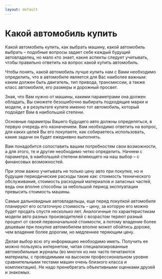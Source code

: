 ```yaml
---
layout: default
---
```


Какой автомобиль купить 
=======================

Какой автомобиль купить, как выбрать машину, какой автомобиль выбрать – подобные вопросы задает себе каждый будущий автовладелец, но мало кто знает, какие аспекты следует учитывать, чтобы правильно ответить на вопрос какой купить автомобиль.


Чтобы понять, какой автомобиль лучше купить нам с Вами необходимо определить, что в автомобиле является для Вас наиболее важным: каким должен быть двигатель, тип привода, трансмиссии, а также класс автомобиля, его размеры и дорожный просвет.


Зная, что Вам нужно от машины, какими параметрами она должен обладать, Вы сможете безошибочно выбирать подходящие марки и модели, а в результате купите именно тот автомобиль, который подойдет Вам в наибольшей степени.


Основные параметры Вашего будущего авто должны определяться, в первую очередь его назначением. Вам необходимо ответить на вопрос, для каких целей Вы его покупаете, как собираетесь использовать, какие задачи он будет ежедневно выполнять.


Вам понадобится сопоставить вашим потребностям свои возможности, а для этого, те и другие необходимо четко определить. Начнем с параметра, в наибольшей степени влияющего на наш выбор – с финансовых возможностей.


При этом важно учитывать не только цену авто при покупке, но и будущие периодические расходы такие как: стоимость технического обслуживания, стоимость расходный материалов и запасных частей, ведь они вполне способны за небольшой период эксплуатации превысить стоимость машины.


Самые дальновидные автовладельцы, еще перед покупкой автомобиля планируют его остаточную стоимость – цену, за которую его можно будет продать спустя несколько лет. Аналогичные по характеристикам модели авто разных производителей с возрастом теряют разный процент от своей первоначальной стоимости, а потому владение более дешевым при покупке автомобилем вполне может обойтись дороже, чем владение более дорогим, но медленнее теряющим цену.


Делая выбор всю эту информацию необходимо иметь. Получить ее можно пользуясь интернетом, читая специализированные автомобильные журналы (во многих из них часто печатаются материалы, с проводимыми на высоком профессиональном уровне сравнительными тестами машин очень близкого класса и комплектации). Не надо пренебрегать объективными оценками друзей и знакомых.